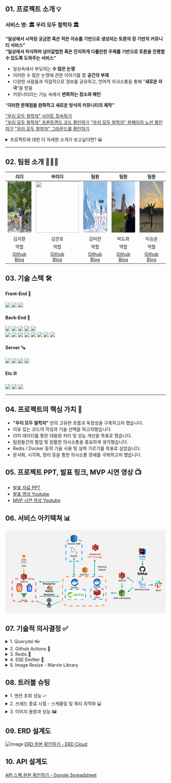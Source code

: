 ## 01. 프로젝트 소개 💡

### 서비스 명: 🏛️ 우리 모두 철학자 🏛️

**“일상에서 시작된 궁금한 혹은 작은 이슈를 기반으로 생성되는 토론의 장 기반의 커뮤니티 서비스”** <br>
**“일상에서 피식하며 넘어갈법한 혹은 진지하게 다룰만한 주제를 기반으로 토론을 진행할 수 있도록 도와주는 서비스”**

- 일상속에서 부딪히는 **수 많은 논쟁**
- 이러한 수 많은 논쟁에 관한 이야기를 할 **공간의 부재**
- 다양한 사람들과 직접적으로 정보를 공유하고, 언어적 의사소통을 통해 “**새로운 자극**”을 받음
- 커뮤니티라는 기능 속에서 **변화하는 장소와 패턴**

“**이러한 문제점을 완화하고 새로운 방식의 커뮤니티의 제작”**

["우리 모두 철학자" 사이트 접속하기](http://the-gladiators.s3-website.ap-northeast-2.amazonaws.com/main) <br>
["우리 모두 철학자" 프론트엔드 코드 확인하기](https://github.com/bigquann97/philosopher-front)
["우리 모두 철학자" 원페이지 노션 확인하기](https://radical-route-999.notion.site/8cc586e7170343c8806c312f3da97131)
["우리 모두 철학자" 그라운드룰 확인하기](https://coherent-eclipse-711.notion.site/Ground-Rule-57dbbe48c09242edb2c263bf6a55e257)

<details>
<summary> 프로젝트에 대한 더 자세한 소개가 보고싶다면? 😀</summary>
<div markdown="1"> 

<br><br>
**“궁금한건 못참아 !”, “ 다른 사람의 생각도 궁금해 “**

![philosopher](https://s3.us-west-2.amazonaws.com/secure.notion-static.com/c8ab1545-adf3-4370-a444-8ebecb553ec5/Untitled.png?X-Amz-Algorithm=AWS4-HMAC-SHA256&X-Amz-Content-Sha256=UNSIGNED-PAYLOAD&X-Amz-Credential=AKIAT73L2G45EIPT3X45%2F20230305%2Fus-west-2%2Fs3%2Faws4_request&X-Amz-Date=20230305T195536Z&X-Amz-Expires=86400&X-Amz-Signature=b335c00d4d1c2bd21ae18c0a22be0d3f97f34720dff0431853c1cb5499048e31&X-Amz-SignedHeaders=host&response-content-disposition=filename%3D%22Untitled.png%22&x-id=GetObject)

우리 삶 주변에는 우리들의 호기심을 자극하는 요소들이 많습니다. <br>
언제나 우리는 이러한 요소들로 하여금 재미있는 상상의 나래를 펼치고 이 상상의 날개는 호기심과 궁금증을 유발하며, <br>
흥미있는 토픽들을 이용해 타인과 소통하기도 합니다. <br>
이러한 다양한 이슈들을 누구나 한 번쯤은 고민해보고 접해봤을 것입니다.<br>
이 속에는 다양한 논쟁거리가 존재합니다. <br>
여러 사람들과의 언어적 상호작용 속에서 새로운 인사이트를 얻기도 하며, <br>
타인의 생각을 읽고 논리적으로 반박하기도 합니다. <br>
이렇게 우리는 커뮤니티를 이용해 상호간 언어적 의사소통을 이용해 새로운 관계를 형성하고, <br>
새로운 또 하나의 커뮤니티와 문화를 형성하며 오늘도 성장합니다.<br>

## **‘그(사용자)’들의 라이프 스타일 & 타겟팅 사용 유저**

- 서비스에서 주 타겟으로 삼고 있는 ‘**잠재적 고객**’들은 SNS 혹은 커뮤니티를 통해 **자신의 생각을 타인과 공유**
- **자신을 표현하는 방식**으로 **SNS 서비스와 커뮤니티 서비스를 활용하는 사람**
- 이미 젊은 사람들은 여러 커뮤니티를 사용 中
- 커뮤니티는 변화와 유행에 민감하며, 이 커뮤니티를 이용하는 사람들은 자신이 원하는 정보를 쉽게 찾아내고 SNS 혹은 커뮤니티를 통해 잘 활용함
- “이”(사용자)들은 글로서 자신을 표현하고 자신의 의견을 공유하는데 능숙함

### **어떻게 콘텐츠를 표현할 것인가? 이 아이템을 어떤 방식을 사용해야 잘 표현할 수 있을까??**

- 토론 = 언어적 상호작용을 기반으로 동작
- 언어적 상호작용을 가장 **잘 풀어낼 수 있는 서비스 = 커뮤니티 서비스**

## **요즘의 동향는 어떠할까? 유행? 어필?**

- **자신을 표현하는 하나의 수단으로 자리잡은 커뮤니티 서비스와 SNS 서비스**
- 다양한 색을 가진 커뮤니티 속, 온라인/오프라인의 경계가 희미해짐
- **SNS와 커뮤니티를 이용한 좁고 깊은 관계에서 넓고 얕은 스펙트럼의 관계 형성**

## **그럼 우리 서비스의 핵심 가치는 무엇인가?**

- **재미**
- **정보공유**
- **높은 자유도**
- **상호작용**
- **시간보내기**

</div>
</details>

---

## 02. 팀원 소개 👨‍👩‍👦‍

|리더|부리더|팀원|팀원|                                      팀원                                      |
|:---:|:---:|:---:|:---:|:----------------------------------------------------------------------------:|
|<img src="https://github.com/bigquann97/philosopher-back/blob/develop/image/jipang.jpg"  width="135" height="160">|<img src="https://velog.velcdn.com/images/bigquann97/profile/bc0264b5-b0d6-4436-8572-e2e13daf2676/image.png"  width="135" height="160">|<img src="https://github.com/bigquann97/philosopher-back/blob/develop/image/miran.png"  width="135" height="160">|<img src="https://github.com/bigquann97/philosopher-back/blob/develop/image/dohwa.jpg"  width="135" height="160">|<img src="https://github.com/bigquann97/philosopher-back/blob/develop/image/sylee.jpeg?raw=true"  width="135" height="160">|
|김지환|김관호|김미란|박도화|                                     이승윤                                      |
|역할|역할|역할|역할|                                      역할                                      |
|[Github](https://github.com/jipang9)<br>[Blog](https://jipang9-greedy-pot.tistory.com/)|[Github](https://github.com/bigquann97)<br>[Blog](https://velog.io/@bigquann97)|[Github](https://github.com/h7359841)<br>[Blog](https://velog.io/@h7359841)|[Github](https://github.com/dohwapark)<br>[Blog](https://dzzzdee.tistory.com/)| [Github](https://github.com/lssy32)<br>[Blog](https://yuniday2.tistory.com/) |

## 03. 기술 스택 🛠️

#### Front-End 🔨

<div>
<img src="https://img.shields.io/badge/HTML-E34F26?style=flat&logo=html5&logoColor=white">
<img src="https://img.shields.io/badge/CSS-1572B6?style=flat&logo=css3&logoColor=white">
<img src="https://img.shields.io/badge/Vue.js-4FC08D?style=flat&logo=vue.js&logoColor=white">
</div>

#### Back-End 🔧

<div>
<img src="https://img.shields.io/badge/Java-007396?style=flat&logo=OpenJDK&logoColor=white"/>
<img src="https://img.shields.io/badge/Spring_Boot-6DB33F?style=flat&logo=springboot&logoColor=white"/>
<img src="https://img.shields.io/badge/Spring-6DB33F?style=flat&logo=Spring&logoColor=white">
<img src="https://img.shields.io/badge/Spring_Data_JPA-6DB33F?style=flat">
<img src="https://img.shields.io/badge/Spring_Security-6DB33F?style=flat&logo=springsecurity&logoColor=white"/><br>
<img src="https://img.shields.io/badge/Docker-2496ED?style=flat&logo=docker&logoColor=white"/>
<img src="https://img.shields.io/badge/Redis-DC382D?style=flat&logo=redis&logoColor=white"/>
<img src="https://img.shields.io/badge/QueryDsl-40AEF0?style=flat">
<img src="https://img.shields.io/badge/JWT-A9225C?style=flat">

<img src="https://img.shields.io/badge/Gradle-02303A?style=flat&logo=gradle&logoColor=white"/>
  <img src="https://img.shields.io/badge/Hibernate-59666C?style=flat&logo=Hibernate&logoColor=white"/>
  <img src="https://img.shields.io/badge/Postman-FF6C37?style=flat&logo=Postman&logoColor=white"/>
  <img src="https://img.shields.io/badge/Apache_Jmeter-D22128?style=flat&logo=apachejmeter&logoColor=white"/>


</div>

#### Server 🪚

<div>
<img src="https://img.shields.io/badge/Amazon_RDS-527FFF?style=flat&logo=amazonrds&logoColor=white"/>
<img src="https://img.shields.io/badge/Amazon_EC2-FF9900?style=flat&logo=amazonec2&logoColor=white"/>
<img src="https://img.shields.io/badge/Amazon_S3-569A31?style=flat&logo=amazons3&logoColor=white"/>
<img src="https://img.shields.io/badge/Linux-FCC624?style=flat&logo=linux&logoColor=black">
</div>

#### Etc ⛓️

<div>
<img src="https://img.shields.io/badge/Github-181717?style=flat&logo=github&logoColor=white">
<img src="https://img.shields.io/badge/Slack-4A154B?style=flat&logo=slack&logoColor=white">
<img src="https://img.shields.io/badge/Notion-000000?style=flat&logo=notion&logoColor=white">
</div>

---

## 04. 프로젝트의 핵심 가치 💎

- <b>"우리 모두 철학자"</b> 만의 고유한 흐름과 독창성을 구축하고자 했습니다.
- 이유 있는 코드의 작성과 기술 선택을 하고자했습니다.
- 더미 데이터를 통한 대용량 처리 및 성능 개선을 목표로 했습니다.
- 팀원들간의 협업 및 원활한 의사소통을 중요하게 생각했습니다.
- Redis / Docker 등의 기술 사용 및 실력 기르기를 목표로 삼았습니다.
- 문서화, 시각화, 정리 등을 통한 의사소통 장애를 극복하고자 했습니다.

## 05. 프로젝트 PPT, 발표 링크, MVP 시연 영상 📺

- [발표 자료 PPT](https://docs.google.com/presentation/d/1HwKDdvIMr0uJqJ9uKLcJXGcT-bQR_K-R/edit?usp=sharing&ouid=107322356350634651146&rtpof=true&sd=true)
- [발표 영상 Youtube](https://www.youtube.com)
- [MVP 시연 영상 Youtube](https://www.youtube.com)

## 06. 서비스 아키텍쳐 📊

<img src="image/ServiceArchitecture.png">

## 07. 기술적 의사결정 ✅

<details>
<summary> 1. Querydsl 👓 </summary>
<div markdown="1"> 

<br>

- **기술적 필요성:**

1. 검색, 정렬, 필터링 및 통계 확인 등의 동적 쿼리 작성
2. 지속적 리팩토링을 통한 쿼리 성능 향상 및 최적화

<br>

- **해결 방안 리스트업:**

1. JPQL - if문을 통한 분기 + 문자열 하나라도 잘못될 경우 오류 발생(컴파일 시점에서 파악 불가)
2. Mybatis, JDBC Template (Query Mapper) - 복잡한 사용성, DB 의존성
3. Querydsl - Qtype 의존성 발생, 빈약한 Bean 생성

<br>

- **해결 방안에 대한 의사 조율 및 결정:**

1. 내부적으로 BooleanExpression, OrderSpecifier 등을 통한 동적 쿼리 작성
2. Java 기반 JPQL의 작성 - 사용성과 가독성 ⇒ 팀적 협업에 도움
3. Projection 등을 통해 조회를 원하는 컬럼 수를 편하게 줄이기 가능
4. 컴파일 시점에서 오류를 잡아줌 + 편리한 최적화
5. 현재 프로젝트 규모에서는 한계점의 극복이 가능하다고 판단 <br>

**⇒ Querydsl 채택**

<br>
</div>
</details>

<details>
<summary> 2. Github Actions 💫 </summary>
<div markdown="1"> 

<br>

- **기술적 필요성:**

1. 협업을 진행하면서 팀원간 반복적인 빌드, 테스트 등의 자동화 및 통합적 환경 구축
2. 추후 CD 구축을 위한 기반 기술 필요성

<br>

- **해결 방안 리스트업:**

1. Jenkins
2. Github Actions
3. Bamboo

<br>

- **해결 방안에 대한 의사 조율 및 결정:**

1. Bamboo - 금전적 비용의 발생 및 레퍼런스 부족
2. 프로젝트의 규모를 고려한 의사 결정 - Jenkins 사용을 통한 리소스 낭비 발생 가능성
3. 환경 구성, 호환성 구축 등의 추가적 작업이나 복잡한 절차 없이 현재 협업 환경에 바로 적용 가능 <br>

**⇒ Github Actions 채택**

<br>

</div>
</details>

<details>
<summary> 3. Redis 🎈 </summary>
<div markdown="1"> 

<br>

- **기술적 필요성:**

1. JWT 인증/인가 방식 채택으로 인한 Refresh Token 보관 필요성
2. 서버 리소스 접근을 허용하는 중요한 수단인 만큼 보안성/사용성 고려 필요

<br>

- **해결 방안 리스트업:**

1. RDB에 컬럼 추가
2. Redis 적용

<br>

- **해결 방안에 대한 의사 조율 및 결정:**

1. 토큰의 탈취 가능성 고려 및 Black-list 구현을 위한 기술의 필요성
2. TTL 기능의 활용을 통한 토큰에 대한 수명 관리
3. 유효 기간 코드 기반 이메일 인증 서비스 구축 예정, Redis 채택 가능성이 높음 <br>

**⇒ Redis를 통한 토큰 및 관련 정보 관리 채택**

<br>

</div>
</details>

<details>
<summary> 4. SSE Emitter 🔋 </summary>
<div markdown="1"> 

<br>

- **기술적 필요성:**

1. 댓글, 쓰레드화 알림 시 통신 방식에 대한 고민
2. 비연결성(Connectionless)의 특성을 가진 HTTP 특성상, 알림을 줄 수 있는 통신 방식 고려 필요

<br>

- **해결 방안 리스트업:**

1. Polling
2. Long Polling
3. Web Socket
4. Server-Sent-Event

<br>

- **해결 방안에 대한 의사 조율 및 결정:**

1. 실시간성이 떨어지며, 상태 변경에 대한 연결 요청이 추가 발생하는 **Polling, Long Polling**

3. 서버에서 클라이언트로 단방향 통신, HTTP 프로토콜만으로 사용 가능해 가벼운 **SSE**

3. 서버 <=> 클라이언트 간 양바향 통신, 최초 연결시에만 Header 정보 전달, <br>
   \+ 연결에 불필요한 비용 제거 가능한 **Web Socket** <br>

**<tab> ⇒ Server-Sent-Event 채택**

<br>


</div>
</details>

<details>
<summary> 5. Image Resize - Marvin Library </summary>
<div markdown="1"> 

<br>

- **기술적 필요성:**

1. 페이징 렌더링 속도의 개선 필요
2. 한정된 DB 용량으로 인한 이미지 사이즈 압축 필요 (AWS 프리티어)
3. 이미지 크기의 일관성 필요

<br>

- **해결 방안 리스트업:**

1. java-image-scaling
2. Marvin
3. AWS CloudFront & Lambda@Edge

<br>

- **해결 방안에 대한 의사 조율 및 결정:**

1. 자바 내부 라이브러리에 구현된 이미지 리사이징 기술 java-image-scaling<br>
   (Width 기준 원본 비율로 높이가 정해짐)

2. 다른 라이브러리 대비 적은 시간이 소요되며 간편한 사용성을 가진 Marvin

3. 이미지 업로드/다운로드 전략 선택이 가능한 AWS 리사이징

4. 적은 시간 소요 + 원본 보존율 + 추가 코드 작성 및 관리 포인트 발생이 적은 Marvin <br>

**⇒ Marvin Library 채택**

<br>


</div>
</details>

## 08. 트러블 슈팅

<details>
<summary> 1. 멘션 조회 성능 📈 </summary>
<div markdown="1">

<br>

- **문제의 발견:**

    1. 더미데이터 추가를 통한 어플리케이션 전체 흐름 점검

        - 쓰레드 더미데이터 생성
        - 댓글 더미데이터 생성
        - 한 페이지 내 20,000 개의 멘션 생성

    2. AOP 적용을 통한 병목 발생 지점 파악 및 점검

        - 메서드별 수행 속도 측정
        - 멘션 더미데이터 생성한 지점에서 800 ms 이상의 성능 저하 발생 확인

    3. API 호출시, 쿼리 발생 확인
        - hibernate >> show sql 을 통한 발생 쿼리 확인

<br>

- **문제 해결 과정:**

    1. Jmeter 적용 - 부하 테스트 진행

    1. 쿼리 분석

        - N + 1 쿼리 발생 구간 확인 및 Lazy Loading, Join 수정
        - 최초 N + 1 문제 발생 해결

    2. Querydsl 적용

        - 가독성 높은 코드의 작성
        - join 등 쿼리 작성

    3. Projections 적용

        - 필요한 요소만 select
        - select 문 최소화

    4. Batch Size 적용

        - MentionedList, MentioningList 등 OneToMany 요소 호출시 문제 발생
        - Batch Size 적용을 통한 in query 개수 정의

    5. Batch Size 최적 단위 파악

        - 20, 50, 100, 200 순서로 속도 측정

<br>

- **트러블 슈팅 결과:**

    1. 20,000 개의 멘션 상황 - 1000 Threads, in 1 second, 3 requests 부하 상황 가정
        - 81,609 ms => 17,615 ms 로 79.4% 의 성능 개선

    2. AOP - 단일 요청에 대한 메서드 속도 측정 (Elapsed Time)
        - 756 ms => 97 ms 로 87.1% 의 성능 개선

<br> 

- jmeter <br>
  <img src="image/jmeter.png"> <br>

<br>

- aop <br>
  <img src="image/aop.png"> <br>

</div>
</details>

<details>
<summary> 2. 쓰레드 종료 시점 - 스케줄링 및 쿼리 최적화 💻 </summary>

<br>

- **문제의 발견:**

    1. 흐름 문제

        - 쓰레드화 된 후, 24시간 이후를 쓰레드 종료시점으로 책정
        - 1초마다 쿼리를 날려도 데이터 정보가 어긋나는 현상 발생
        - 매 30초 마다 쿼리를 날리는 것으로 결정했지만, 데이터 정확도 위반

    2. 논리 문제

        - 쓰레드 종료 쿼리(상태 변경 쿼리) 날릴 시, Thread 테이블 내 모든 대상을 조회
        - 모든 대상 조회 후, 모든 대상 별 쓰레드 종료 시점 지났는지 확인하는 로직 발생

    3. 코드 문제
        - 스케쥴러 코드: 30초마다 쿼리 발생
        - Redis: 미적용

<br>

- **문제 해결 과정:**

    1. 흐름 최적화

        - 쓰레드화 된 이후, 하루 뒤 자정을 쓰레드 종료시점을 책정
        - 자정에만 쿼리가 발생하도록 어플리케이션 흐름 조정

    1. 논리 최적화

        - 테이블 내 모든 컬럼 대상이 아닌, 해당 시점이 지난 쓰레드 ID 값에 대해서만 쿼리 발생 목표
        - 새로운 데이터를 담을 공간 필요
        - Redis 를 통한 문제 해결 (다양한 데이터 형태 담기)

    1. 코드 최적화

        - 위의 내용을 적용한 코드 작성
        - Scheduler: 30초마다 쿼리 => 매 자정마다 쿼리
        - Redis: 쓰레드화 될 때 마다, ID/종료시간(key/value) 을 redis에 저장

<br>

- **트러블 슈팅 결과:**

    1. 매 30초마다 쿼리 발생 (30초 마다 쿼리 함에도 데이터 정확도 위반)
        - => 자정에만 쿼리 발생

    2. Thread 테이블 내 모든 데이터 대상 상태 조회 및 변경 쿼리 발생
        - => 마감 시간이 지난 쓰레드 ID에 대해서만 상태 변경 쿼리 발생

    3. Scheduler 및 Redis 코드 문제
        - => 해당 로직에 Redis 적용 및 Scheduler 코드 최적화

<br>

- Redis Code <br>

<img src="image/redis.png">
<img src="image/redisCode.png">

<br>

- Scheduler Before <br>

<img src="image/schedulerBefore.png">

<br>

- Scheduler After <br>

<img src="image/schedulerAfter.jpg">

<br>

<div markdown="1">
</div>
</details>

<details>
<summary> 3. 이미지 용량과 성능 🖼️ </summary>
<div markdown="1">

<br>

- **문제의 발견:**

    1. 사진이 있는 페이지 로딩시 눈에 띄는 지연 현상 발생
    2. 이미지 파일의 크기가 불규칙적
    3. 한정된 리소스 자원 - AWS 프리티어
    4. 페이지 렌더링 속도리 개선 필요성

<br>

- **문제 해결 과정:**

    1. S3 버킷 내 이미지 업로드 용량 확인

        - 평균 2 ~ 3 MB 용량의 사진 업로드 발생

    1. 크롬 개발자 도구를 통한 이미지 로딩 속도 측정

        - 350 ms ~ 450 ms의 평균 이미지 업로드 속도 발생

    1. Marvin 라이브러리 적용

        - 기술적 의사 결정을 통한 Marvin 라이브러리 채택
        - 어플리케이션 코드 내 이미지 리사이징 코드 작성

<br>

- **트러블 슈팅 결과:**

    1. S3 버킷 내 저장된 이미지 용량 감소
        - => 2.2 MB, JPEG 사진 => 55.2 KB로 크기 압축 및 개선

    2. 페이지 렌더링 시, 이미지 로딩 속도 개선
        - => 395 ms => 106 ms 로 전송 속도 73.1% 개선

<br>

- Redis Code <br>

<img src="image/imageRendering.png">
<img src="image/imageSize.png">

<br>

</div>
</details>

## 09. ERD 설계도

![image](https://user-images.githubusercontent.com/62071906/222983895-19460fbd-47b7-44fe-b7e7-d277ed805615.png)
[ERD 원본 확인하기 - ERD Cloud](https://www.erdcloud.com/d/nruo9xdTwK4DNbKnD)

## 10. API 설계도

[API 스펙 원본 확인하기 - Google Spreadsheet](https://docs.google.com/spreadsheets/d/14_rE71JfKZD7DUaTCJmSuh-ol-pqmgdyEybgZavywR0/edit?usp=sharing)
